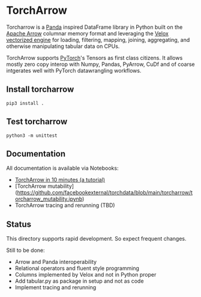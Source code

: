 # TorchArrow 

Torcharrow is a [Panda](https://github.com/pandas-dev/pandas) inspired DataFrame library in Python built on the [Apache Arrow](https://github.com/apache/arrow) columnar memory format and 
leveraging the [Velox vectorized engine](https://github.com/facebookexternal/f4d/) for loading, filtering, mapping, joining, aggregating, and 
otherwise manipulating tabular data on CPUs.

TorchArrow supports [PyTorch](https://github.com/pytorch/pytorch)'s Tensors as first class citizens. It allows mostly zero copy interop with Numpy, Pandas, PyArrow, CuDf and of coarse intgerates well with PyTorch datawrangling workflows.



## Install torcharrow
```
pip3 install .
```
## Test torcharrow
```
python3 -m unittest
```
## Documentation
All documentation is available via Notebooks:
* [TorchArrow in 10 minutes (a tutorial)](https://github.com/facebookexternal/torchdata/blob/main/torcharrow/torcharrow10min.ipynb)
* [TorchArrow mutability] (https://github.com/facebookexternal/torchdata/blob/main/torcharrow/torcharrow_mutability.ipynb)
* TorchArrow tracing and rerunning (TBD) 

## Status
This directory supports rapid development. So expect frequent changes.

Still to be done:
* Arrow and Panda interoperability
* Relational operators and fluent style programming
* Columns implemented by Velox and not in Python proper
* Add tabular.py as package in setup and not as code
* Implement tracing and rerunning

